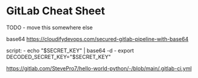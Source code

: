 # GitLab Cheat Sheet
TODO - move this somewhere else

base64
https://cloudifydevops.com/secured-gitlab-pipeline-with-base64

  script:
    - echo "$SECRET_KEY" | base64 -d
    - export DECODED_SECRET_KEY="$SECRET_KEY"
	
	
https://gitlab.com/StevePro7/hello-world-python/-/blob/main/.gitlab-ci.yml	